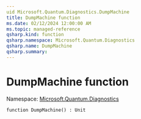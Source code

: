 ```yaml
---
uid Microsoft.Quantum.Diagnostics.DumpMachine
title: DumpMachine function
ms.date: 02/12/2024 12:00:00 AM
ms.topic: managed-reference
qsharp.kind: function
qsharp.namespace: Microsoft.Quantum.Diagnostics
qsharp.name: DumpMachine
qsharp.summary: 
---
```


# DumpMachine function

Namespace: [Microsoft.Quantum.Diagnostics](xref:Microsoft.Quantum.Diagnostics)

```qsharp
function DumpMachine() : Unit
```
